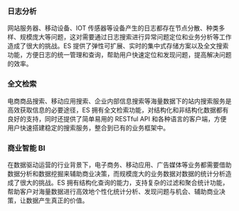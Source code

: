 ### 日志分析
网站服务器、移动设备、IOT 传感器等设备产生的日志都存在节点分散、种类多样、规模庞大等问题，这对需要通过日志搜索进行异常问题定位和业务分析等工作造成了很大的挑战。ES 提供了弹性可扩展、实时的集中式存储方案以及全文搜索功能，方便日志的统一管理和查询，帮助用户快速定位和发现问题，提高解决问题的效率。

### 全文检索
电商商品搜索、移动应用搜索、企业内部信息搜索等海量数据下的站内搜索服务是高效获取信息的必要途径，ES 拥有全文检索功能，对结构化和非结构化数据都有良好的支持，同时还提供了简单易用的 RESTful API 和各种语言的客户端，方便用户快速搭建稳定的搜索服务，整合到已有的业务框架中。

### 商业智能 BI
在数据驱动运营的行业背景下，电子商务、移动应用、广告媒体等业务都需要借助数据分析和数据挖掘来辅助商业决策，而规模庞大的业务数据对数据的统计分析造成了很大的挑战。ES 拥有结构化查询的能力，支持复杂的过滤和聚合统计功能，帮助客户对海量数据进行高效地个性化统计分析、发现问题与机会、辅助商业决策，让数据产生真正的价值。
